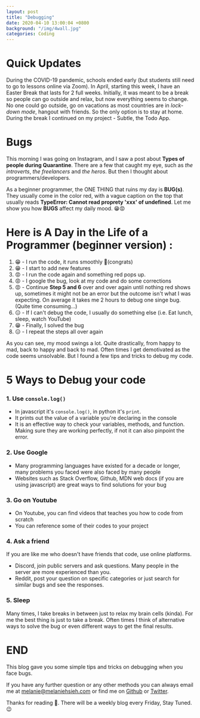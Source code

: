 ```yaml
---
layout: post
title: "Debugging"
date: 2020-04-10 13:00:04 +0800
background: "/img/4wall.jpg"
categories: Coding
---
```


# Quick Updates

During the COVID-19 pandemic, schools ended early (but students still need to go to lessons online via Zoom). In April, starting this week, I have an Easter Break that lasts for 2 full weeks. Initially, it was meant to be a break so people can go outside and relax, but now everything seems to change. No one could go outside, go on vacations as most countries are in _lock-down mode_, hangout with friends. So the only option is to stay at home. During the break I continued on my project - Subtle, the Todo App.

# Bugs

This morning I was going on Instagram, and I saw a post about **Types of people during Quarantine**. There are a few that caught my eye, such as _the introverts_, _the freelancers_ and _the heros_. But then I thought about programmers/developers.

As a beginner programmer, the ONE THING that ruins my day is **BUG(s)**. They usually come in the color red, with a vague caption on the top that usually reads **TypeError: Cannot read proprety 'xxx' of undefined**. Let me show you how **BUGS** affect my daily mood. 😁😡

# Here is A Day in the Life of a Programmer (beginner version) :

1. 😁 - I run the code, it runs smoothly 👏(congrats)
2. 😁 - I start to add new features
3. 😡 - I run the code again and something red pops up.
4. 😡 - I google the bug, look at my code and do some corrections
5. 😡 - Continue **Step 5 and 6** over and over again until nothing red shows up, sometimes it might not be an error but the outcome isn't what I was expecting. On average it takes me 2 hours to debug one singe bug. (Quite time consuming...)
6. 😑 - If I can't debug the code, I usually do something else (i.e. Eat lunch, sleep, watch YouTube)
7. 😁 - Finally, I solved the bug
8. 😑 - I repeat the steps all over again

As you can see, my mood swings a lot. Quite drastically, from happy to mad, back to happy and back to mad. Often times I get demotivated as the code seems unsolvable. But I found a few tips and tricks to debug my code.

# 5 Ways to Debug your code

### 1. Use `console.log()`

- In javascript it's `console.log()`, in python it's `print`.
- It prints out the value of a variable you're declaring in the console
- It is an effective way to check your variables, methods, and function. Making sure they are working perfectly, if not it can also pinpoint the error.

### 2. Use Google

- Many programming languages have existed for a decade or longer, many problems you faced were also faced by many people
- Websites such as Stack Overflow, Github, MDN web docs (if you are using javascript) are great ways to find solutions for your bug

### 3. Go on Youtube

- On Youtube, you can find videos that teaches you how to code from scratch
- You can reference some of their codes to your project

### 4. Ask a friend

If you are like me who doesn't have friends that code, use online platforms.

- Discord, join public servers and ask questions. Many people in the server are more experienced than you.
- Reddit, post your question on specific categories or just search for similar bugs and see the responses.

### 5. Sleep

Many times, I take breaks in between just to relax my brain cells (kinda). For me the best thing is just to take a break. Often times I think of alternative ways to solve the bug or even different ways to get the final results.

# END

This blog gave you some simple tips and tricks on debugging when you face bugs.

If you have any further question or any other methods you can always email me at <melanie@melaniehsieh.com> or find me on [Github](https://github.com/melaniehsieh) or [Twitter](https://twitter.com/melaniehsieh).

Thanks for reading 👀. There will be a weekly blog every Friday, Stay Tuned.😉
